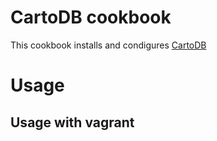 
# CartoDB cookbook

This cookbook installs and condigures [CartoDB](https://github.com/Vizzuality/cartodb)

# Usage

## Usage with vagrant
